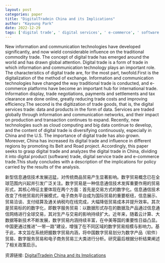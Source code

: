 ```yaml
---
layout: post
categories: paper
title: "DigitalTradein China and its Implications"
author: "Kayoung Park"
date: 2022-12-29
tags: ['digital trade', ' digital services', ' e-commerce', ' software', ' Belt and Road', ' ICT', ' trade negotiations', ' trade agreements', ' digital trade agreements', ' trade platforms', ' e-commerce platforms', ' trade costs', ' trade efficiency', ' Korea-China trade', ' China', ' Korea']
---
```


New information and communication technologies have developed significantly, and now wield considerable influence on the traditional commodity trade. The concept of digital trade has emerged around the world and has drawn global attention. Digital trade is a form of trade in which information and communication technology plays an important role. The characteristics of digital trade are, for the most part, twofold.First is the digitalization of the method of exchange. Information and communication technologies have changed the way traditional trade is conducted, and e-commerce platforms have become an important hub for international trade. Information display, trade negotiations, payments and settlements and tax clearance are done online, greatly reducing trade costs and improving efficiency.The second is the digitization of trade goods, that is, the digital services trade: data and products in the form of data. Services are traded globally through information and communication networks, and their impact on production and transaction continues to expand. Recently, new technologies such as cloud computing and big data continue to develop, and the content of digital trade is diversifying continuously, especially in China and the U.S. The importance of digital trade has also grown. Moreover, China has increased its digital trade and influence in different regions by promoting its Belt and Road project. Accordingly, this paper seeks to grasp digital trade and analyzes the digital trade in China, dividing it into digital product (software) trade, digital service trade and e-commerce trade.This study concludes with a description of the implications for policy carried by the results of the analysis.

新型信息通信技术发展迅猛，对传统商品贸易产生显著影响。数字贸易概念已在全球范围内兴起并引发广泛关注。数字贸易是一种信息通信技术发挥重要作用的贸易形式，其核心特征主要体现在两个方面：首先是交易方式的数字化。信息通信技术改变了传统贸易的开展模式，电子商务平台成为国际贸易的重要枢纽，信息展示、贸易洽谈、支付结算及通关纳税均在线完成，大幅降低贸易成本并提升效率。其次是贸易标的的数字化，即数字服务贸易：以数据形式存在的数据及产品通过信息通信网络进行全球交易，其对生产与交易的影响持续扩大。近年来，随着云计算、大数据等新技术不断发展，数字贸易内涵持续丰富，在中美等国的重要性日益凸显。中国更通过推进"一带一路"建设，增强了在不同区域的数字贸易规模与影响力。基于此，本文旨在系统把握数字贸易内涵，将中国数字贸易划分为数字产品（软件）贸易、数字服务贸易和电子商务贸易三大类进行分析。研究最后根据分析结果阐述了相关政策启示。

资源链接: [DigitalTradein China and its Implications](https://papers.ssrn.com/sol3/papers.cfm?abstract_id=4196222)
